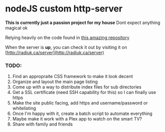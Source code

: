 # nodeJS custom http-server
**This is currently just a passion project for my house**
Dont expect anything magical ok

Relying heavily on the code found in [this amazing repository](https://github.com/http-party)

When the server is **up**, you can check it out by visiting it on [http://radiuk.ca/server](http://radiuk.ca/server)

### TODO: 
1) Find an appropraite CSS framework to make it look decent
2) Organize and layout the main page listing
3) Come up with a way to distribute index files for sub directories
4) Get a SSL certificate (need SSH capability for this) so I can finally use https
5) Make the site public facing, add https and username/password or whitelisting
6) Once I'm happy with it, create a batch script to automate everything
7) Maybe make it work with a Plex app to watch on the smart TV?
8) Share with family and friends
